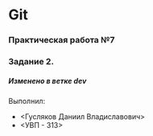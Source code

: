 # Git
### Практическая работа №7
### Задание 2.
##### Изменено в ветке dev
Выполнил:
* <Гусляков Даниил Владиславович>
* <УВП - 313>
